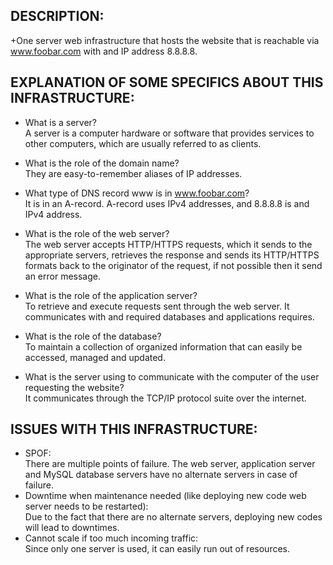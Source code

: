 ## DESCRIPTION:

+One server web infrastructure that hosts the website that is reachable via www.foobar.com with and IP address 8.8.8.8.

## EXPLANATION OF SOME SPECIFICS ABOUT THIS INFRASTRUCTURE:

+ What is a server?
<br/>A server is a computer hardware or software that provides services to other computers, which are usually referred to as clients.

+ What is the role of the domain name?
<br/>They are easy-to-remember aliases of IP addresses.

+ What type of DNS record www is in www.foobar.com?
<br/>It is in an A-record. A-record uses IPv4 addresses, and 8.8.8.8 is and IPv4 address.

+ What is the role of the web server?
<br/>The web server accepts HTTP/HTTPS requests, which it sends to the appropriate servers, retrieves the response and sends its HTTP/HTTPS formats back to the originator of the request, if not possible then it send an error message.

+ What is the role of the application server?
<br/>To retrieve and execute requests sent through the web server. It communicates with and required databases and applications requires.

+ What is the role of the database?
<br/>To maintain a collection of organized information that can easily be accessed, managed and updated.

+ What is the server using to communicate with the computer of the user requesting the website?
<br/>It communicates through the TCP/IP protocol suite over the internet.

## ISSUES WITH THIS INFRASTRUCTURE:

+ SPOF:
<br/>There are multiple points of failure. The web server, application server and MySQL database servers have no alternate servers in case of failure.
+ Downtime when maintenance needed (like deploying new code web server needs to be restarted):
<br/>Due to the fact that there are no alternate servers, deploying new codes will lead to downtimes.
+ Cannot scale if too much incoming traffic:
<br/>Since only one server is used, it can easily run out of resources.
